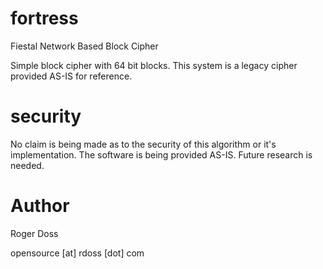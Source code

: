 # fortress
Fiestal Network Based Block Cipher

Simple block cipher with 64 bit blocks.
This system is a legacy cipher provided AS-IS
for reference.

# security
No claim is being made as to the security of this
algorithm or it's implementation. The software is being provided AS-IS. 
Future research is needed.

# Author
Roger Doss

opensource [at] rdoss [dot] com
